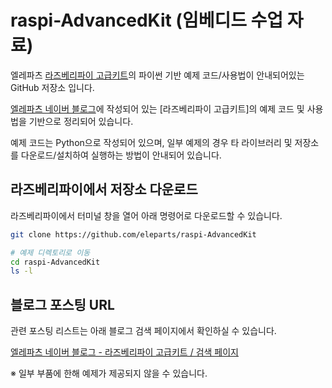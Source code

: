 # raspi-AdvancedKit (임베디드 수업 자료)

엘레파츠 [라즈베리파이 고급키트](https://www.eleparts.co.kr/EPXHTPVH)의 파이썬 기반 예제 코드/사용법이 안내되어있는 GitHub 저장소 입니다.  

[엘레파츠 네이버 블로그](https://blog.naver.com/elepartsblog)에 작성되어 있는 [라즈베리파이 고급키트]의 예제 코드 및 사용법을 기반으로 정리되어 있습니다.  

예제 코드는 Python으로 작성되어 있으며, 일부 예제의 경우 타 라이브러리 및 저장소를 다운로드/설치하여 실행하는 방법이 안내되어 있습니다.

## 라즈베리파이에서 저장소 다운로드

라즈베리파이에서 터미널 창을 열어 아래 명령어로 다운로드할 수 있습니다.  

```bash
git clone https://github.com/eleparts/raspi-AdvancedKit

# 예제 디렉토리로 이동
cd raspi-AdvancedKit
ls -l
```

## 블로그 포스팅 URL  

관련 포스팅 리스트는 아래 블로그 검색 페이지에서 확인하실 수 있습니다.

[엘레파츠 네이버 블로그 - 라즈베리파이 고급키트 / 검색 페이지](https://blog.naver.com/PostSearchList.nhn?blogId=elepartsblog&categoryNo=0&range=all&SearchText=%EB%9D%BC%EC%A6%88%EB%B2%A0%EB%A6%AC%ED%8C%8C%EC%9D%B4+%EA%B3%A0%EA%B8%89+%ED%82%A4%ED%8A%B8)  

※ 일부 부품에 한해 예제가 제공되지 않을 수 있습니다.  
